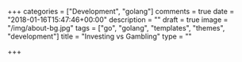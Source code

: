 +++
categories = ["Development", "golang"]
comments = true
date = "2018-01-16T15:47:46+00:00"
description = ""
draft = true
image = "/img/about-bg.jpg"
tags = ["go", "golang", "templates", "themes", "development"]
title = "Investing vs Gambling"
type = ""

+++
